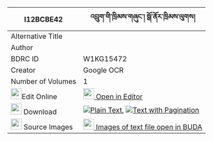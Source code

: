 |I12BCBE42|འབྲུག་གི་ཁྲིམས་གཞུང་། སྒོ་ནོར་ཁྲིམས་ལུགས། 
| --- | --- 
|Alternative Title |
|Author | 
|BDRC ID | W1KG15472
|Creator | Google OCR
|Number of Volumes| 1
|<img width="25" src="https://img.icons8.com/color/25/000000/edit-property.png">Edit Online| [<img width="25" src="https://avatars.githubusercontent.com/u/45091458?s=200&v=4"> Open in Editor](http://editor.openpecha.org/I12BCBE42)
|<img width="25" src="https://img.icons8.com/fluent/48/000000/download-2.png"/>  Download | [![](https://img.icons8.com/color/20/000000/txt.png)Plain Text](https://github.com/Openpecha/I12BCBE42/releases/download/v1/druk_gi_trim_shyung_gonor_trim_plain_I12BCBE42.zip), [![](https://img.icons8.com/color/20/000000/txt.png)Text with Pagination](https://github.com/Openpecha/I12BCBE42/releases/download/v1/druk_gi_trim_shyung_gonor_trim_pages_I12BCBE42.zip)
|<img width="25" src="https://img.icons8.com/plasticine/100/000000/pictures-folder.png"/>  Source Images | [<img width="25" src="https://library.bdrc.io/icons/BUDA-small.svg"> Images of text file open in BUDA](https://library.bdrc.io/show/bdr:W1KG15472)
